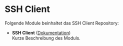 # SSH Client

Folgende Module beinhaltet das SSH Client Repository:

- __SSH Client__ ([Dokumentation](SSH%20Client))  
	Kurze Beschreibung des Moduls.
